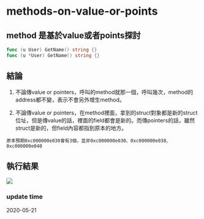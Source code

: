 methods-on-value-or-points
===

## method 是基於value或者points探討

``` go
func (u User) GetName() string {}
func (u *User) GetName() string {}
```

## 結論
1. 不論傳value or pointers，呼叫的method就那一個，呼叫幾次，method的address都不變，表示不會另外增生method。


2. 不論傳value or pointers，在method裡面，拿到的struct對象都是新的struct位址，但是傳value的話，裡面的field都會是新的。而傳pointers的話，雖然struct是新的，但field內容都指到原本的地方。

```
原本預期0xc000000e030會有3個，並非0xc000000e030、0xc000000e038、0xc000000e040
```

## 執行結果

![](https://i.imgur.com/cK6jJC9.png)

### update time
2020-05-21
